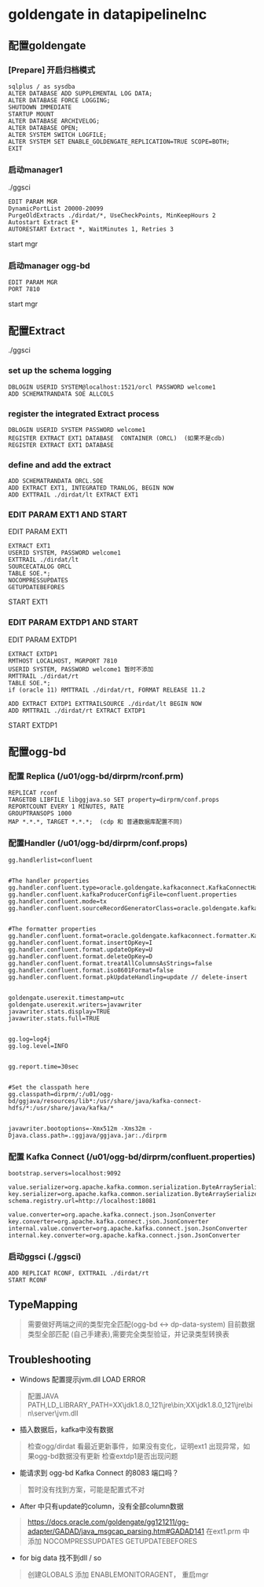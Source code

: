 # goldengate in datapipelineInc


## 配置goldengate
### [Prepare] 开启归档模式
```
sqlplus / as sysdba
ALTER DATABASE ADD SUPPLEMENTAL LOG DATA;
ALTER DATABASE FORCE LOGGING;
SHUTDOWN IMMEDIATE
STARTUP MOUNT
ALTER DATABASE ARCHIVELOG;
ALTER DATABASE OPEN;
ALTER SYSTEM SWITCH LOGFILE;
ALTER SYSTEM SET ENABLE_GOLDENGATE_REPLICATION=TRUE SCOPE=BOTH;
EXIT
```
### 启动manager1
./ggsci
```
EDIT PARAM MGR
DynamicPortList 20000-20099
PurgeOldExtracts ./dirdat/*, UseCheckPoints, MinKeepHours 2
Autostart Extract E*
AUTORESTART Extract *, WaitMinutes 1, Retries 3
```
start mgr
### 启动manager ogg-bd
```
EDIT PARAM MGR
PORT 7810
```
start mgr

## 配置Extract
./ggsci
### set up the schema logging
```
DBLOGIN USERID SYSTEM@localhost:1521/orcl PASSWORD welcome1
ADD SCHEMATRANDATA SOE ALLCOLS
```

### register the integrated Extract process
```
DBLOGIN USERID SYSTEM PASSWORD welcome1
REGISTER EXTRACT EXT1 DATABASE  CONTAINER (ORCL)  (如果不是cdb) REGISTER EXTRACT EXT1 DATABASE
```
### define and add the extract
```
ADD SCHEMATRANDATA ORCL.SOE
ADD EXTRACT EXT1, INTEGRATED TRANLOG, BEGIN NOW
ADD EXTTRAIL ./dirdat/lt EXTRACT EXT1
```
### EDIT PARAM EXT1 AND START
EDIT PARAM EXT1 
```
EXTRACT EXT1
USERID SYSTEM, PASSWORD welcome1
EXTTRAIL ./dirdat/lt
SOURCECATALOG ORCL
TABLE SOE.*;
NOCOMPRESSUPDATES
GETUPDATEBEFORES
```
START EXT1

###   EDIT PARAM EXTDP1 AND START
EDIT PARAM EXTDP1
```
EXTRACT EXTDP1
RMTHOST LOCALHOST, MGRPORT 7810
USERID SYSTEM, PASSWORD welcome1 暂时不添加
RMTTRAIL ./dirdat/rt
TABLE SOE.*;
if (oracle 11) RMTTRAIL ./dirdat/rt, FORMAT RELEASE 11.2
```

```
ADD EXTRACT EXTDP1 EXTTRAILSOURCE ./dirdat/lt BEGIN NOW
ADD RMTTRAIL ./dirdat/rt EXTRACT EXTDP1
```
START EXTDP1

## 配置ogg-bd
### 配置 Replica (/u01/ogg-bd/dirprm/rconf.prm)
```
REPLICAT rconf
TARGETDB LIBFILE libggjava.so SET property=dirprm/conf.props
REPORTCOUNT EVERY 1 MINUTES, RATE
GROUPTRANSOPS 1000
MAP *.*.*, TARGET *.*.*;  (cdp 和 普通数据库配置不同)
```
### 配置Handler (/u01/ogg-bd/dirprm/conf.props)
```
gg.handlerlist=confluent


#The handler properties
gg.handler.confluent.type=oracle.goldengate.kafkaconnect.KafkaConnectHandler
gg.handler.confluent.kafkaProducerConfigFile=confluent.properties
gg.handler.confluent.mode=tx
gg.handler.confluent.sourceRecordGeneratorClass=oracle.goldengate.kafkaconnect.DefaultSourceRecordGenerator


#The formatter properties
gg.handler.confluent.format=oracle.goldengate.kafkaconnect.formatter.KafkaConnectFormatter
gg.handler.confluent.format.insertOpKey=I
gg.handler.confluent.format.updateOpKey=U
gg.handler.confluent.format.deleteOpKey=D
gg.handler.confluent.format.treatAllColumnsAsStrings=false
gg.handler.confluent.format.iso8601Format=false
gg.handler.confluent.format.pkUpdateHandling=update // delete-insert


goldengate.userexit.timestamp=utc
goldengate.userexit.writers=javawriter
javawriter.stats.display=TRUE
javawriter.stats.full=TRUE


gg.log=log4j
gg.log.level=INFO


gg.report.time=30sec


#Set the classpath here
gg.classpath=dirprm/:/u01/ogg-bd/ggjava/resources/lib*:/usr/share/java/kafka-connect-hdfs/*:/usr/share/java/kafka/*


javawriter.bootoptions=-Xmx512m -Xms32m -Djava.class.path=.:ggjava/ggjava.jar:./dirprm
```

### 配置 Kafka Connect  (/u01/ogg-bd/dirprm/confluent.properties)
```
bootstrap.servers=localhost:9092

value.serializer=org.apache.kafka.common.serialization.ByteArraySerializer
key.serializer=org.apache.kafka.common.serialization.ByteArraySerializer
schema.registry.url=http://localhost:18081

value.converter=org.apache.kafka.connect.json.JsonConverter
key.converter=org.apache.kafka.connect.json.JsonConverter
internal.value.converter=org.apache.kafka.connect.json.JsonConverter
internal.key.converter=org.apache.kafka.connect.json.JsonConverter
```

### 启动ggsci (./ggsci)
```
ADD REPLICAT RCONF, EXTTRAIL ./dirdat/rt
START RCONF
```


## TypeMapping
> 需要做好两端之间的类型完全匹配(ogg-bd <-> dp-data-system)
> 目前数据类型全部匹配 (自己手建表),需要完全类型验证，并记录类型转换表



## Troubleshooting
* Windows 配置提示jvm.dll LOAD ERROR
> 配置JAVA PATH,LD_LIBRARY_PATH=XX\jdk1.8.0_121\jre\bin;XX\jdk1.8.0_121\jre\bin\server\jvm.dll

* 插入数据后，kafka中没有数据
> 检查ogg/dirdat 看最近更新事件，如果没有变化，证明ext1 出现异常，如果ogg-bd数据没有更新 检查extdp1是否出现问题

* 能请求到 ogg-bd Kafka Connect 的8083 端口吗？
> 暂时没有找到方案，可能是配置式不对

* After 中只有update的column，没有全部column数据
> https://docs.oracle.com/goldengate/gg121211/gg-adapter/GADAD/java_msgcap_parsing.htm#GADAD141
> 在ext1.prm 中添加 NOCOMPRESSUPDATES   GETUPDATEBEFORES

* for big data 找不到dll / so
> 创建GLOBALS 添加 ENABLEMONITORAGENT， 重启mgr
